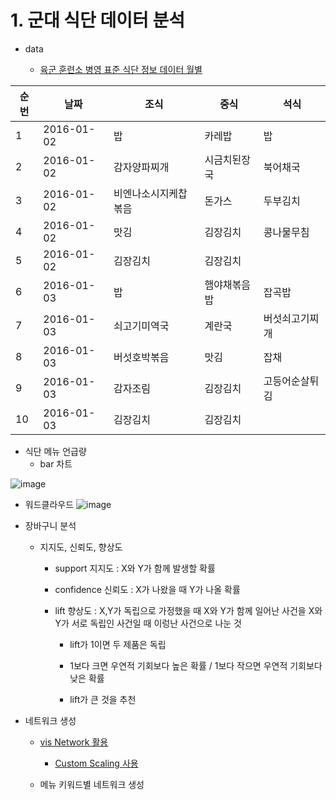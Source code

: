 # 1. 군대 식단 데이터 분석

- data

  - [육군 훈련소 병영 표준 식단 정보 데이터 월별](https://opendata.mnd.go.kr/openinf/openapiview2.jsp?infId=OA-9547)

순번	| 날짜	| 조식	| 중식	| 석식
|---|---|---|---|---|
1|	2016-01-02|	밥	|카레밥	|밥
2	|2016-01-02	|감자양파찌개	|시금치된장국	|북어채국
3	|2016-01-02	|비엔나소시지케찹볶음	|돈가스	|두부김치
4	|2016-01-02	|맛김	|김장김치|	콩나물무침
5	|2016-01-02	|김장김치|		김장김치
6	|2016-01-03	|밥	|햄야채볶음밥|	잡곡밥
7	|2016-01-03	|쇠고기미역국	|계란국|	버섯쇠고기찌개
8	|2016-01-03	|버섯호박볶음	|맛김|	잡채
9	|2016-01-03	|감자조림	|김장김치	|고등어순살튀김
10|	2016-01-03|	김장김치|		김장김치|

- 식단 메뉴 언급량
  - bar 차트

![image](https://user-images.githubusercontent.com/61724682/135229635-d80b74d3-7bee-40af-8b1f-90d29dca7208.png)

  - 워드클라우드
![image](https://user-images.githubusercontent.com/61724682/135230263-d7b3da46-d6a0-4cb0-b8a8-bee3cedd527b.png)


- 장바구니 분석
  - 지지도, 신뢰도, 향상도 
      - support 지지도 : X와 Y가 함께 발생할 확률

      - confidence 신뢰도 : X가 나왔을 때 Y가 나올 확률

      - lift 향상도 : X,Y가 독립으로 가정했을 때 X와 Y가 함께 일어난 사건을 X와 Y가 서로 독립인 사건일 때 이렁난 사건으로 나눈 것 

          - lift가 1이면 두 제품은 독립

          - 1보다 크면 우연적 기회보다 높은 확률 / 1보다 작으면 우연적 기회보다 낮은 확률 

          - lift가 큰 것을 추천

- 네트워크 생성
  - [vis Network 활용](https://visjs.github.io/vis-network/examples/)

    - [Custom Scaling 사용](https://jsfiddle.net/api/post/library/pure/)

  - 메뉴 키워드별 네트워크 생성

